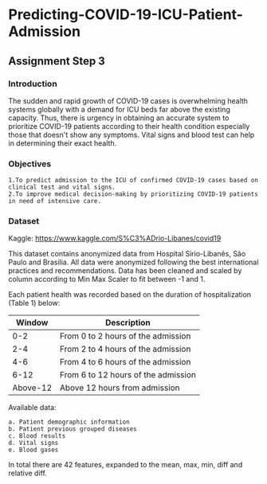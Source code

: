 # Predicting-COVID-19-ICU-Patient-Admission

## Assignment Step 3

### Introduction

The sudden and rapid growth of COVID-19 cases is overwhelming health systems globally with a demand for ICU beds far above the existing capacity. Thus, there is urgency in obtaining an accurate system to prioritize COVID-19 patients according to their health condition especially those that doesn't show any symptoms. Vital signs and blood test can help in determining their exact health.

### Objectives

    1.To predict admission to the ICU of confirmed COVID-19 cases based on clinical test and vital signs.
    2.To improve medical decision-making by prioritizing COVID-19 patients in need of intensive care.


### Dataset

Kaggle: https://www.kaggle.com/S%C3%ADrio-Libanes/covid19

This dataset contains anonymized data from Hospital Sírio-Libanês, São Paulo and Brasilia. All data were anonymized following the best international practices and recommendations. Data has been cleaned and scaled by column according to Min Max Scaler to fit between -1 and 1.

Each patient health was recorded based on the duration of hospitalization (Table 1) below:

<table class="table table-bordered">
    <thead>
        <tr>
            <th>Window</th>
            <th>Description</th>
        </tr>
    </thead>
    <tbody>
        <tr>
            <td>0-2</td>
            <td>From 0 to 2 hours of the admission</td>
        </tr>
        <tr>
            <td>2-4</td>
            <td>From 2 to 4 hours of the admission</td>
        </tr>
        <tr>
            <td>4-6</td>
            <td>From 4 to 6 hours of the admission</td>
        </tr>
        <tr>
            <td>6-12</td>
            <td>From 6 to 12 hours of the admission</td>
        </tr>
        <tr>
            <td>Above-12</td>
            <td>Above 12 hours from admission</td>
        </tr>
    </tbody>
</table>

Available data:

    a. Patient demographic information
    b. Patient previous grouped diseases
    c. Blood results
    d. Vital signs
    e. Blood gases

In total there are 42 features, expanded to the mean, max, min, diff and relative diff.
